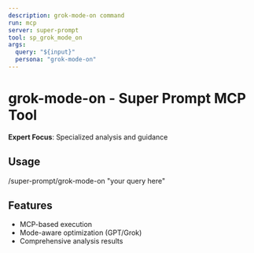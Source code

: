 ```yaml
---
description: grok-mode-on command
run: mcp
server: super-prompt
tool: sp_grok_mode_on
args:
  query: "${input}"
  persona: "grok-mode-on"
---
```


# **grok-mode-on - Super Prompt MCP Tool**

**Expert Focus**: Specialized analysis and guidance

## Usage
/super-prompt/grok-mode-on "your query here"

## Features
- MCP-based execution
- Mode-aware optimization (GPT/Grok)
- Comprehensive analysis results
